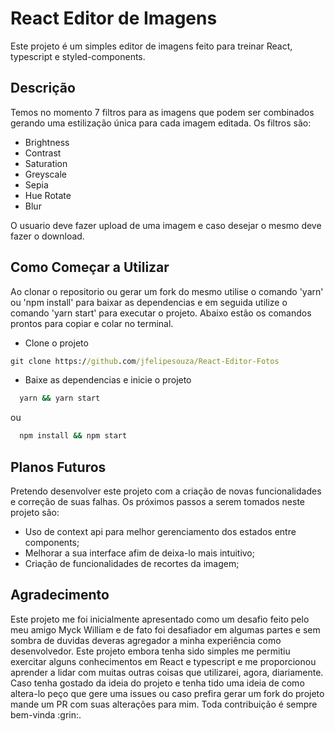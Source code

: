 # React Editor de Imagens

Este projeto é um simples editor de imagens feito para treinar React, typescript e styled-components.

## Descrição

Temos no momento 7 filtros para as imagens que podem ser combinados gerando uma estilização única para cada imagem editada.
Os filtros são:

- Brightness
- Contrast
- Saturation
- Greyscale
- Sepia
- Hue Rotate
- Blur

O usuario deve fazer upload de uma imagem e caso desejar o mesmo deve fazer o download.

## Como Começar a Utilizar

Ao clonar o repositorio ou gerar um fork do mesmo utilise o comando 'yarn' ou 'npm install' para baixar as dependencias e em seguida utilize o comando 'yarn start' para executar o projeto. Abaixo estão os comandos prontos para copiar e colar no terminal.

- Clone o projeto

```cmd
git clone https://github.com/jfelipesouza/React-Editor-Fotos
```

- Baixe as dependencias e inicie o projeto

```bash
  yarn && yarn start
```

ou

```bash
  npm install && npm start
```

## Planos Futuros

Pretendo desenvolver este projeto com a criação de novas funcionalidades e correção de suas falhas. Os próximos passos a serem tomados neste projeto são:

- Uso de context api para melhor gerenciamento dos estados entre components;
- Melhorar a sua interface afim de deixa-lo mais intuitivo;
- Criação de funcionalidades de recortes da imagem;

## Agradecimento

<p aling='justify'>
Este projeto me foi inicialmente apresentado como um desafio feito pelo meu amigo Myck William e de fato foi desafiador em algumas partes e sem sombra de duvidas deveras agregador a minha experiência como desenvolvedor. Este projeto embora tenha sido simples me permitiu exercitar alguns conhecimentos em React e typescript e me proporcionou aprender a lidar com muitas outras coisas que utilizarei, agora, diariamente. Caso tenha gostado da ideia do projeto e tenha tido uma ideia de como altera-lo peço que gere uma issues ou caso prefira gerar um fork do projeto mande um PR com suas alterações para mim.
Toda contribuição é sempre bem-vinda :grin:.
</p>
